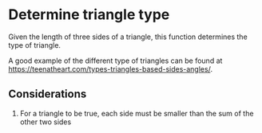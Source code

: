# Determine triangle type
Given the length of three sides of a triangle, this function determines the type of triangle.


A good example of the different type of triangles can be found at https://teenatheart.com/types-triangles-based-sides-angles/.


## Considerations
1. For a triangle to be true, each side must be smaller than the sum of the other two sides